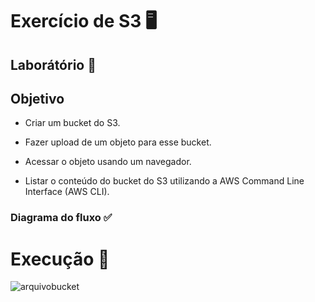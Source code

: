 # Exercício de S3 🖥️

## Laborátório 🥼

## Objetivo

- Criar um bucket do S3. 

- Fazer upload de um objeto para esse bucket. 

- Acessar o objeto usando um navegador. 

- Listar o conteúdo do bucket do S3 utilizando a AWS Command Line Interface (AWS CLI). 

### Diagrama do fluxo ✅



# Execução 🚀



![arquivobucket](https://github.com/user-attachments/assets/f0874aed-ba63-4b5e-bac0-a00984f175e1)

